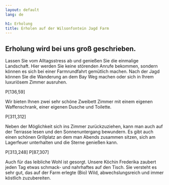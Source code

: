 ```yaml
---
layout: default
lang: de

h1: Erholung
title: Erholen auf der Wilsonfontein Jagd Farm
---
```


Erholung wird bei uns **groß** geschrieben.
-----------------------------

Lassen Sie vom Alltagsstress ab und genießen Sie die einmalige Landschaft. Hier werden Sie keine störenden Anrufe bekommen, sondern können es sich bei einer Farmrundfahrt gemütlich machen. Nach der Jagd können Sie die Wanderung an dem Bay Weg machen oder sich in Ihrem luxuriösem Zimmer ausruhen. 

P[136,59]

Wir bieten Ihnen zwei sehr schöne Zweibett Zimmer mit einem eigenen Waffenschrank, einer eigenen Dusche und Toilette.

P[311,312]

Neben der Möglichkeit sich ins Zimmer zurückzuziehen, kann man auch auf der Terrasse lesen und den Sonnenuntergang bewundern. Es gibt auch einen schönen Grillplatz an dem man Abends zusammen sitzen, sich am Lagerfeuer unterhalten und die Sterne genießen kann. 

P[313,248]
P[87,307]

Auch für das leibliche Wohl ist gesorgt. Unsere Köchin Frederika zaubert jeden Tag etwas schmack- und nahrhaftes auf den Tisch. Sie versteht es sehr gut, das auf der Farm erlegte (Bio) Wild, abwechslungsreich und immer köstlich zuzubereiten.